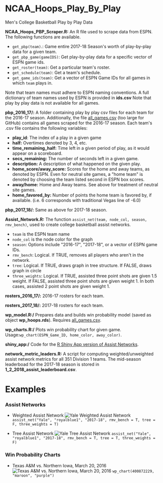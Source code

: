 # NCAA_Hoops_Play_By_Play
Men's College Basketball Play by Play Data

__NCAA_Hoops_PBP_Scraper.R:__ An R file used to scrape data from ESPN. The following functions are available.

* ```get_pbp(team)```.: Game entire 2017-18 Season's worth of play-by-play data for a given team.
* ```get_pbp_game(gameIDS)```:  Get play-by-play data for a specific vector of ESPN game ids. 
* ```get_roster(team)```: Get a particular team's roster. 
* ```get_schedule(team)```: Get a team's schedule.
* ```get_game_ids(team)```: Get a vector of ESPN Game IDs for all games in which ```team``` plays in.

Note that team names must adhere to ESPN naming conventions. A full dictionary of team names used by ESPN is provided in __ids.csv__  Note that play by play data is not available for all games.

__pbp_2016_17/:__ A folder containing play by play csv files for each team for the 2016-17 season. Additionally, the file [all_games.csv](https://drive.google.com/open?id=0BzSws2ZDOraxbXF0aWNJNmxCdnM) (too large for GitHub) contains all games scraped for the 2016-17 season. Each team's .csv file contains the following variables:
   * __play_id__: The index of a play in a given game
   * __half:__ Overtimes denoted by 3, 4, etc.
   * __time_remaining_half:__ Time left in a given period of play, as it would appear on a scoreboard.
   * __secs_remaining:__ The number of seconds left in a given game.
   * __description:__ A description of what happened on the given play.
   * __home_score/away_score:__ Scores for the home and away teams, as denoted by ESPN. Even for neutral site games, a "home team" is denoted by choosing the team listed second in ESPN box scores.
   * __away/home:__ Home and Away teams. See above for treatment of neutral site games.
   * __home_favored_by:__ Number of points the home team is favored by, if available. (i.e. 6 corresponds with traditional Vegas line of -6.0)
   
__pbp_2017_18/:__ Same as above for 2017-18 season.

__Assist_Network.R:__ The function ```assist_net(team, node_col, season, rmv_bench)```, used to create college basketball assist networks. 
  * ```team``` is the ESPN team name
  * ```node_col``` is the node color for the graph
  * ```season```: Options include "2016-17", "2017-18", or a vector of ESPN game IDs. 
  * ```rmv_bench```: Logical. If TRUE, removes all players who aren't in the network. 
  * ```tree```: Logical. If TRUE, draws graph in tree structure. If FALSE, draws graph in circle
  * ```three_weights```: Logical. If TRUE, assisted three point shots are given 1.5 weight. If FALSE, assisted three point shots are given weight 1. In both cases, assisted 2 point shots are given weight 1. 
  
__rosters_2016_17/:__ 2016-17 rosters for each team.

__rosters_2017_18/:__ 2017-18 rosters for each team.

__wp_model.R:/__ Prepares data and builds win probability model (saved as object __wp_hoops.rds__). Requires [all_games.csv](https://drive.google.com/open?id=0BzSws2ZDOraxbXF0aWNJNmxCdnM).

__wp_charts.R:/__ Plots win probability chart for given game. Usage:```wp_chart(ESPN_Game_ID, home_color, away_color)```.

__shiny_app:/__ Code for the [R Shiny App version of Assist Networks](https://lbenz730.shinyapps.io/assist_networks).

__network_metric_leaders.R:__ A script for computing weighted/unweighted assist network metrics for all 351 Division 1 teams. The mid-season leaderboad for the 2017-18 season is stored in __1_2_2018_assist_leaderboard.csv__. 

# Examples
### Assist Networks
* Weighted Assist Network
![Yale Weighted Assist Network](pics/Yale_Weighted_Network.png)
```assist_net("Yale", "royalblue1", "2017-18", rmv_bench = T, tree = F, three_weights = T)```

* Tree Assist Network
![Yale Tree Assist Network](pics/Yale_Tree.png)
```assist_net("Yale", "royalblue1", "2017-18", rmv_bench = T, tree = T, three_weights = F)```

### Win Probability Charts
* Texas A&M vs. Northern Iowa, March 20, 2016
![Texas A&M vs. Northern Iowa, March 20, 2016](pics/WinProb.png)
```wp_chart(400872229, "maroon", "purple")```

